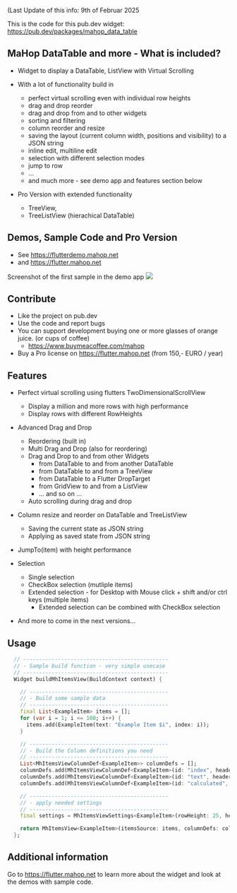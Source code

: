 <!--
This README describes the package. If you publish this package to pub.dev,
this README's contents appear on the landing page for your package.

For information about how to write a good package README, see the guide for
[writing package pages](https://dart.dev/guides/libraries/writing-package-pages).

For general information about developing packages, see the Dart guide for
[creating packages](https://dart.dev/guides/libraries/create-library-packages)
and the Flutter guide for
[developing packages and plugins](https://flutter.dev/developing-packages).
-->

(Last Update of this info:  9th of Februar 2025

This is the code for this pub.dev widget: https://pub.dev/packages/mahop_data_table



## MaHop DataTable and more - What is included?

- Widget to display a DataTable, ListView with Virtual Scrolling
- With a lot of functionality build in 
  - perfect virtual scrolling even with individual row heights
  - drag and drop reorder
  - drag and drop from and to other widgets
  - sorting and filtering
  - column reorder and resize
  - saving the layout (current column width, positions and visibility) to a JSON string
  - inline edit, multiline edit
  - selection with different selection modes
  - jump to row
  - ...
  - and much more - see demo app and features section below

- Pro Version with extended functionality
  - TreeView, 
  - TreeListView (hierachical DataTable)

## Demos, Sample Code and Pro Version
- See https://flutterdemo.mahop.net
- and https://flutter.mahop.net

Screenshot of the first sample in the demo app
<img src="https://flutter.mahop.net/files/flutter_demo_2.png" />

## Contribute

- Like the project on pub.dev
- Use the code and report bugs
- You can support development buying one or more glasses of orange juice. (or cups of coffee)
  - https://www.buymeacoffee.com/mahop
- Buy a Pro license on https://flutter.mahop.net (from 150,- EURO / year)

## Features

- Perfect virtual scrolling using flutters TwoDimensionalScrollView
  - Display a million and more rows with high performance
  - Display rows with different RowHeights 

- Advanced Drag and Drop
  - Reordering (built in)
  - Multi Drag and Drop (also for reordering)
  - Drag and Drop to and from other Widgets
    - from DataTable to and from another DataTable
    - from DataTable to and from a TreeView
    - from DataTable to a Flutter DropTarget
    - from GridView to and from a ListView
    - ... and so on ...
  - Auto scrolling during drag and drop

- Column resize and reorder on DataTable and TreeListView
  - Saving the current state as JSON string
  - Applying as saved state from JSON string

- JumpTo(item) with height performance

- Selection
  - Single selection
  - CheckBox selection (mutliple items)
  - Extended selection - for Desktop with Mouse click + shift and/or ctrl keys (multiple items)
    - Extended selection can be combined with CheckBox selection

- And more to come in the next versions...

## Usage

```dart
  // ----------------------------------------------
  // - Sample build function - very simple usecase
  // ----------------------------------------------
  Widget buildMhItemsView(BuildContext context) {

    // --------------------------------------------
    // - Build some sample data
    // --------------------------------------------
    final List<ExampleItem> items = [];
    for (var i = 1; i <= 100; i++) {
      items.add(ExampleItem(text: "Example Item $i", index: i));
    }

    // --------------------------------------------
    // - Build the Column definitions you need
    // --------------------------------------------
    List<MhItemsViewColumnDef<ExampleItem>> columnDefs = [];
    columnDefs.add(MhItemsViewColumnDef<ExampleItem>(id: "index", header: "Index", columnWidth: 50, getDisplayValue: (item) => item.index));
    columnDefs.add(MhItemsViewColumnDef<ExampleItem>(id: "text", header: "Text", columnWidth: 250, getDisplayValue: (item) => item.text));
    columnDefs.add(MhItemsViewColumnDef<ExampleItem>(id: "calculated", header: "Calculated", columnWidth: 250, getDisplayValue: (item) => item.index * item.index));

    // --------------------------------------------
    // - apply needed settings
    // --------------------------------------------
    final settings = MhItemsViewSettings<ExampleItem>(rowHeight: 25, headerHeight: 30, displayHeader: true);

    return MhItemsView<ExampleItem>(itemsSource: items, columnDefs: columnDefs, settings: settings),
  };
```

## Additional information

Go to https://flutter.mahop.net to learn more about the widget and look at the demos with sample code.
